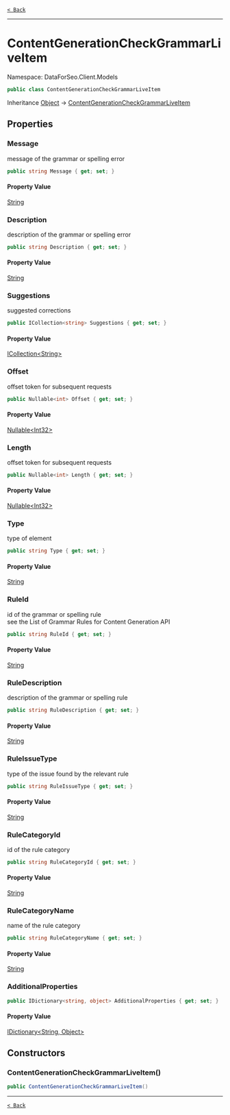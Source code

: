 [`< Back`](./)

---

# ContentGenerationCheckGrammarLiveItem

Namespace: DataForSeo.Client.Models

```csharp
public class ContentGenerationCheckGrammarLiveItem
```

Inheritance [Object](https://docs.microsoft.com/en-us/dotnet/api/system.object) → [ContentGenerationCheckGrammarLiveItem](./dataforseo.client.models.contentgenerationcheckgrammarliveitem)

## Properties

### **Message**

message of the grammar or spelling error

```csharp
public string Message { get; set; }
```

#### Property Value

[String](https://docs.microsoft.com/en-us/dotnet/api/system.string)<br>

### **Description**

description of the grammar or spelling error

```csharp
public string Description { get; set; }
```

#### Property Value

[String](https://docs.microsoft.com/en-us/dotnet/api/system.string)<br>

### **Suggestions**

suggested corrections

```csharp
public ICollection<string> Suggestions { get; set; }
```

#### Property Value

[ICollection&lt;String&gt;](https://docs.microsoft.com/en-us/dotnet/api/system.collections.generic.icollection-1)<br>

### **Offset**

offset token for subsequent requests

```csharp
public Nullable<int> Offset { get; set; }
```

#### Property Value

[Nullable&lt;Int32&gt;](https://docs.microsoft.com/en-us/dotnet/api/system.nullable-1)<br>

### **Length**

offset token for subsequent requests

```csharp
public Nullable<int> Length { get; set; }
```

#### Property Value

[Nullable&lt;Int32&gt;](https://docs.microsoft.com/en-us/dotnet/api/system.nullable-1)<br>

### **Type**

type of element

```csharp
public string Type { get; set; }
```

#### Property Value

[String](https://docs.microsoft.com/en-us/dotnet/api/system.string)<br>

### **RuleId**

id of the grammar or spelling rule
 <br>see the List of Grammar Rules for Content Generation API

```csharp
public string RuleId { get; set; }
```

#### Property Value

[String](https://docs.microsoft.com/en-us/dotnet/api/system.string)<br>

### **RuleDescription**

description of the grammar or spelling rule

```csharp
public string RuleDescription { get; set; }
```

#### Property Value

[String](https://docs.microsoft.com/en-us/dotnet/api/system.string)<br>

### **RuleIssueType**

type of the issue found by the relevant rule

```csharp
public string RuleIssueType { get; set; }
```

#### Property Value

[String](https://docs.microsoft.com/en-us/dotnet/api/system.string)<br>

### **RuleCategoryId**

id of the rule category

```csharp
public string RuleCategoryId { get; set; }
```

#### Property Value

[String](https://docs.microsoft.com/en-us/dotnet/api/system.string)<br>

### **RuleCategoryName**

name of the rule category

```csharp
public string RuleCategoryName { get; set; }
```

#### Property Value

[String](https://docs.microsoft.com/en-us/dotnet/api/system.string)<br>

### **AdditionalProperties**

```csharp
public IDictionary<string, object> AdditionalProperties { get; set; }
```

#### Property Value

[IDictionary&lt;String, Object&gt;](https://docs.microsoft.com/en-us/dotnet/api/system.collections.generic.idictionary-2)<br>

## Constructors

### **ContentGenerationCheckGrammarLiveItem()**

```csharp
public ContentGenerationCheckGrammarLiveItem()
```

---

[`< Back`](./)
